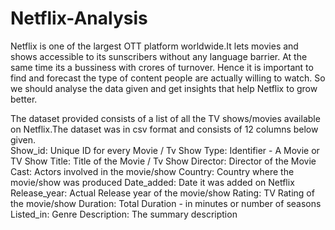 # Netflix-Analysis

Netflix is one of the largest OTT platform worldwide.It lets movies and shows accessible to its sunscribers without any language barrier. At the same time its a bussiness with crores of turnover. Hence it is important to find and forecast the type of content people are actually willing to watch. So we should analyse the data given and get insights that help Netflix to grow better.<br>

The dataset provided consists of a list of all the TV shows/movies available on Netflix.The dataset was in csv format and consists of 12 columns below given.<br>
    Show_id: Unique ID for every Movie / Tv Show
    Type: Identifier - A Movie or TV Show
    Title: Title of the Movie / Tv Show
    Director: Director of the Movie
    Cast: Actors involved in the movie/show
    Country: Country where the movie/show was produced
    Date_added: Date it was added on Netflix
    Release_year: Actual Release year of the movie/show
    Rating: TV Rating of the movie/show
    Duration: Total Duration - in minutes or number of seasons
    Listed_in: Genre
    Description: The summary description

